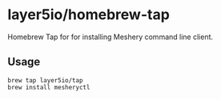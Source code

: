 # layer5io/homebrew-tap
Homebrew Tap for for installing Meshery command line client.

## Usage

```
brew tap layer5io/tap
brew install mesheryctl
```